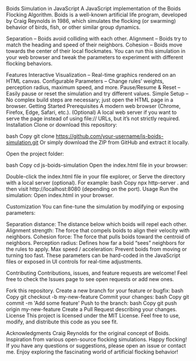 Boids Simulation in JavaScript
A JavaScript implementation of the Boids Flocking Algorithm. Boids is a well-known artificial life program, developed by Craig Reynolds in 1986, which simulates the flocking (or swarming) behavior of birds, fish, or other similar group dynamics.

Separation – Boids avoid colliding with each other.
Alignment – Boids try to match the heading and speed of their neighbors.
Cohesion – Boids move towards the center of their local flockmates.
You can run this simulation in your web browser and tweak the parameters to experiment with different flocking behaviors.

Features
Interactive Visualization – Real-time graphics rendered on an HTML canvas.
Configurable Parameters – Change rules’ weights, perception radius, maximum speed, and more.
Pause/Resume & Reset – Easily pause or reset the simulation and try different values.
Simple Setup – No complex build steps are necessary; just open the HTML page in a browser.
Getting Started
Prerequisites
A modern web browser (Chrome, Firefox, Edge, Safari, etc.).
(Optional) A local web server if you want to serve the page instead of using file:// URLs, but it’s not strictly required.
Installation
Clone or download this repository:

bash
Copy
git clone https://github.com/your-username/js-boids-simulation.git
Or simply download the ZIP from GitHub and extract it locally.

Open the project folder:

bash
Copy
cd js-boids-simulation
Open the index.html file in your browser:

Double-click the index.html file in your file explorer, or
Serve the directory with a local server (optional). For example:
bash
Copy
npx http-server .
and then visit http://localhost:8080 (depending on the port).
Usage
Run the simulation: Open index.html in your browser.

Customization
You can fine-tune the simulation by modifying or exposing parameters:

Separation distance: The distance below which boids will repel each other.
Alignment strength: The force that compels boids to align their velocity with neighbors.
Cohesion force: The force that pulls boids toward the centroid of neighbors.
Perception radius: Defines how far a boid “sees” neighbors for the rules to apply.
Max speed / acceleration: Prevent boids from moving or turning too fast.
These parameters can be hard-coded in the JavaScript files or exposed in UI controls for real-time adjustments.

Contributing
Contributions, issues, and feature requests are welcome! Feel free to check the Issues page to see open requests or add new ones.

Fork this repository.
Create a new branch for your feature or bugfix:
bash
Copy
git checkout -b my-new-feature
Commit your changes:
bash
Copy
git commit -m 'Add some feature'
Push to the branch:
bash
Copy
git push origin my-new-feature
Create a Pull Request describing your changes.
License
This project is licensed under the MIT License. Feel free to use, modify, and distribute this code as you see fit.

Acknowledgments
Craig Reynolds for the original concept of Boids.
Inspiration from various open-source flocking simulations.
Happy flocking! If you have any questions or suggestions, please open an issue or contact me. Enjoy exploring the fascinating world of artificial flocking behavior!
